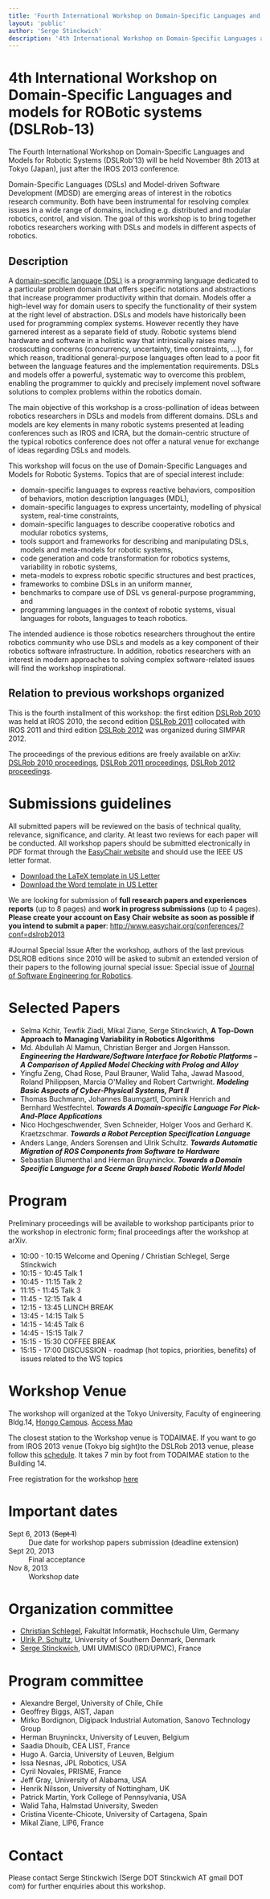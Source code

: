 ```yaml
---
title: 'Fourth International Workshop on Domain-Specific Languages and models for ROBotic systems (DSLRob-13)'
layout: 'public'
author: 'Serge Stinckwich'
description: '4th International Workshop on Domain-Specific Languages and models for ROBotic systems (DSLRob-13)'
---
```

# 4th International Workshop on Domain-Specific Languages and models for ROBotic systems (DSLRob-13)

The Fourth International Workshop on Domain-Specific Languages and Models for Robotic Systems (DSLRob'13) will be held November 8th 2013 at Tokyo (Japan), just after the IROS 2013 conference.

Domain-Specific Languages (DSLs) and Model-driven Software Development (MDSD) are emerging areas of interest in the robotics research community. Both have been instrumental for resolving complex issues in a wide range of domains, including e.g. distributed and modular robotics, control, and vision. The goal of this workshop is to bring together robotics researchers working with DSLs and models in different aspects of robotics.

## Description

A [domain-specific language (DSL)](http://en.wikipedia.org/wiki/Domain-specific_language) is a programming language dedicated to a particular problem domain that offers specific notations and abstractions that increase programmer productivity within that domain. Models offer a high-level way for domain users to specify the functionality of their system at the right level of abstraction. DSLs and models have historically been used for programming complex systems. However recently they have garnered interest as a separate field of study. Robotic systems blend hardware and software in a holistic way that intrinsically raises many crosscutting concerns (concurrency, uncertainty, time constraints, ...), for which reason, traditional general-purpose languages often lead to a poor fit between the language features and the implementation requirements. DSLs and models offer a powerful, systematic way to overcome this problem, enabling the programmer to quickly and precisely implement novel software solutions to complex problems within the robotics domain.

The main objective of this workshop is a cross-pollination of ideas between robotics researchers in DSLs and models from different domains. DSLs and models are key elements in many robotic systems presented at leading conferences such as IROS and ICRA, but the domain-centric structure of the typical robotics conference does not offer a natural venue for exchange of ideas regarding DSLs and models.

This workshop will focus on the use of Domain-Specific Languages and Models for Robotic Systems. Topics that are of special interest include:

- domain-specific languages to express reactive behaviors, composition of behaviors, motion description languages (MDL),
- domain-specific languages to express uncertainty, modelling of physical system, real-time constraints,
- domain-specific languages to describe cooperative robotics and modular robotics systems,
- tools support and frameworks for describing and manipulating DSLs, models and meta-models for robotic systems,
- code generation and code transformation for robotics systems, variability in robotic systems,
- meta-models to express robotic specific structures and best practices,
- frameworks to combine DSLs in an uniform manner,
- benchmarks to compare use of DSL vs general-purpose programming, and
- programming languages in the context of robotic systems, visual languages for robots, languages to teach robotics.

The intended audience is those robotics researchers throughout the entire robotics community who use DSLs and models as a key component of their robotics software infrastructure. In addition, robotics researchers with an interest in modern approaches to solving complex software-related issues will find the workshop inspirational.

## Relation to previous workshops organized

This is the fourth installment of this workshop: the first edition [DSLRob 2010](DSLRob2010) was held at IROS 2010, the second edition [DSLRob 2011](DSLRob2011) collocated with IROS 2011 and third edition [DSLRob 2012](DSLRob2012) was organized during SIMPAR 2012.

The proceedings of the previous editions are freely available on arXiv: [DSLRob 2010 proceedings](http://arxiv.org/abs/1102.4563), [DSLRob 2011 proceedings](http://arxiv.org/abs/1212.3308), [DSLRob 2012 proceedings](http://arxiv.org/abs/1302.5082).

# Submissions guidelines
All submitted papers will be reviewed on the basis of technical quality, relevance, significance, and clarity. At least two reviews for each paper will be conducted. All workshop papers should be submitted electronically in PDF format through the [EasyChair website](http://www.easychair.org/conferences/?conf=dslrob2013) and should use the IEEE US letter format.

 * [Download the LaTeX template in US Letter](http://ras.papercept.net/conferences/support/files/ieeeconf.zip)
 * [Download the Word template in US Letter](http://ras.papercept.net/conferences/support/files/ieeeconf_letter.dot)

We are looking for submission of **full research papers and experiences reports** (up to 8 pages) and **work in progress submissions** (up to 4 pages). **Please create your account on Easy Chair website as soon as possible if you intend to submit a paper**: http://www.easychair.org/conferences/?conf=dslrob2013

#Journal Special Issue
After the workshop, authors of the last previous DSLROB editions since 2010 will be asked to submit an extended version of their papers to the following journal special issue: Special issue of [Journal of Software Engineering for Robotics](http://www.joser.org/).

# Selected Papers
- Selma	Kchir, Tewfik Ziadi, Mikal	Ziane, Serge Stinckwich, **A Top-Down Approach to Managing Variability in Robotics Algorithms**
- Md. Abdullah Al Mamun, Christian Berger and Jorgen Hansson. ***Engineering the Hardware/Software Interface for Robotic Platforms – A Comparison of Applied Model Checking with Prolog and Alloy***
- Yingfu Zeng, Chad Rose, Paul Brauner, Walid Taha, Jawad Masood, Roland Philippsen, Marcia O'Malley and Robert Cartwright. ***Modeling Basic Aspects of Cyber-Physical Systems, Part II***
- Thomas Buchmann, Johannes Baumgartl, Dominik Henrich and Bernhard Westfechtel. ***Towards A Domain-specific Language For Pick-And-Place Applications***
- Nico Hochgeschwender, Sven Schneider, Holger Voos and Gerhard K. Kraetzschmar. ***Towards a Robot Perception Speciﬁcation Language***
- Anders Lange, Anders Sorensen and Ulrik Schultz. ***Towards Automatic Migration of ROS Components from Software to Hardware***
- Sebastian Blumenthal and Herman Bruyninckx. ***Towards a Domain Specific Language for a Scene Graph based Robotic World Model***

# Program
Preliminary proceedings will be available to workshop participants prior to the workshop in electronic form; final proceedings after the workshop at arXiv.

- 10:00 - 10:15 Welcome and Opening / Christian Schlegel, Serge Stinckwich
- 10:15 - 10:45 Talk 1
- 10:45 - 11:15 Talk 2
- 11:15 - 11:45 Talk 3
- 11:45 - 12:15 Talk 4
- 12:15 - 13:45 LUNCH BREAK
- 13:45 - 14:15 Talk 5
- 14:15 - 14:45 Talk 6
- 14:45 - 15:15 Talk 7
- 15:15 - 15:30 COFFEE BREAK
- 15:15 - 17:00 DISCUSSION - roadmap (hot topics, priorities, benefits) of issues related to the WS topics

# Workshop Venue
The workshop will organized at the Tokyo University, Faculty of engineering Bldg.14, [Hongo Campus](http://www.u-tokyo.ac.jp/en/about/documents/Hongo_CampusMap_E.pdf). [Access Map](http://www.u-tokyo.ac.jp/en/about/documents/accessmap_E.pdf)

The closest station to the Workshop venue is TODAIMAE. If you want to go from IROS 2013 venue (Tokyo big sight)to the DSLRob 2013 venue, please follow this [schedule](http://www.hyperdia.com/en/cgi/en/search.html?dep_node=KOKUSAI-TENJIJO-SEIMON&arv_node=TODAIMAE&via_node01=&via_node02=&via_node03=&year=2013&month=11&day=08&hour=09&minute=45&search_type=1&search_way=&transtime=undefined&sort=0&max_route=5&ship=off&lmlimit=null&search_target=route&facility=reserved&sum_target=7). It takes 7 min by foot from TODAIMAE station to the Building 14.

<span class="label label-warning">Free registration for the workshop</span> [here](https://docs.google.com/forms/d/10QyOaU65e4Weu2Y_n0OmHYDmPZP_ZuyU3hSvgOZijN8/viewform)

# Important dates
<dl class="dl-horizontal">
<dt><span class="label label-important">Sept 6, 2013 (<del>Sept 1</del>)</span></dt><dd>Due date for workshop papers submission (deadline extension)</dd> 
<dt>Sept 20, 2013</dt><dd>Final acceptance</dd>
<dt>Nov 8, 2013</dt><dd>Workshop date</dd>
</dl>

# Organization committee
 * [Christian Schlegel](http://www.hs-ulm.de/schlegel), Fakultät Informatik, Hochschule Ulm, Germany
 * [Ulrik P. Schultz](http://www.mip.sdu.dk/~ups/), University of Southern Denmark, Denmark
 * [Serge Stinckwich](http://doesnotunderstand.org/), UMI UMMISCO (IRD/UPMC), France

# Program committee
 * Alexandre Bergel, University of Chile, Chile
 * Geoffrey Biggs, AIST, Japan
 * Mirko Bordignon, Digipack Industrial Automation, Sanovo Technology Group
 * Herman Bruyninckx, University of Leuven, Belgium
 * Saadia Dhouib, CEA LIST, France
 * Hugo A. Garcia, University of Leuven, Belgium
 * Issa Nesnas, JPL Robotics, USA
 * Cyril Novales, PRISME, France
 * Jeff Gray, University of Alabama, USA
 * Henrik Nilsson, University of Nottingham, UK
 * Patrick Martin, York College of Pennsylvania, USA
 * Walid Taha, Halmstad University, Sweden
 * Cristina Vicente-Chicote, University of Cartagena, Spain
 * Mikal Ziane, LIP6, France

# Contact
Please contact Serge Stinckwich (Serge DOT Stinckwich AT gmail DOT com) for further enquiries about this workshop.
